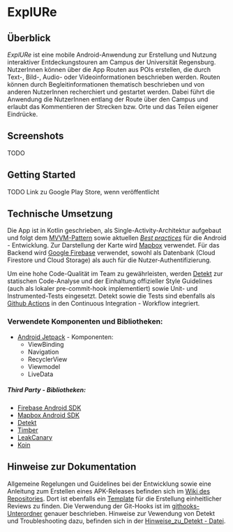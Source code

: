 # ExplURe

## Überblick
*ExplURe* ist eine mobile Android-Anwendung zur Erstellung und Nutzung interaktiver
Entdeckungstouren am Campus der Universität Regensburg. NutzerInnen können über die App Routen aus POIs erstellen, die durch Text-, Bild-, Audio- oder Videoinformationen beschrieben werden. Routen können durch Begleitinformationen thematisch beschrieben und von anderen NutzerInnen recherchiert und gestartet werden. Dabei führt die Anwendung die NutzerInnen entlang der Route über den Campus und erlaubt das Kommentieren der Strecken bzw. Orte und das Teilen eigener Eindrücke.  

## Screenshots
TODO

## Getting Started
TODO Link zu Google Play Store, wenn veröffentlicht

## Technische Umsetzung
Die App ist in Kotlin geschrieben, als Single-Activity-Architektur aufgebaut und folgt dem [MVVM-Pattern](https://en.wikipedia.org/wiki/Model%E2%80%93view%E2%80%93viewmodel) sowie aktuellen [*Best practices*](https://developer.android.com/jetpack/guide) für die Android - Entwicklung.
Zur Darstellung der Karte wird [Mapbox](https://www.mapbox.com/) verwendet.
Für das Backend wird [Google Firebase](https://firebase.google.com/?hl=en) verwendet, sowohl als Datenbank (Cloud Firestore und Cloud Storage) als auch für die Nutzer-Authentifizierung.

Um eine hohe Code-Qualität im Team zu gewährleisten, werden [Detekt](https://detekt.github.io/detekt/) zur statischen Code-Analyse und der Einhaltung offizieller Style Guidelines (auch als lokaler pre-commit-hook implementiert) sowie Unit- und Instrumented-Tests eingesetzt. Detekt sowie die Tests sind ebenfalls als [Github Actions](./.github/workflows) in den Continuous Integration - Workflow integriert.

### Verwendete Komponenten und Bibliotheken:
* [Android Jetpack](https://developer.android.com/jetpack) - Komponenten:
    - ViewBinding
    - Navigation
    - RecyclerView
    - Viewmodel
    - LiveData

##### Third Party - Bibliotheken:
* [Firebase Android SDK](https://firebase.google.com/docs/android/setup?hl=en)
* [Mapbox Android SDK](https://docs.mapbox.com/android/maps/guides/)
* [Detekt](https://github.com/detekt/detekt)
* [Timber](https://github.com/JakeWharton/timber)
* [LeakCanary](https://square.github.io/leakcanary/)
* [Koin](https://insert-koin.io/)

## Hinweise zur Dokumentation
Allgemeine Regelungen und Guidelines bei der Entwicklung sowie eine Anleitung zum Erstellen eines APK-Releases befinden sich im [Wiki des Repositories](https://github.com/UniRegensburg/unsere-app-fur-die-universitat-regensburg-campus-guide/wiki). 
Dort ist ebenfalls ein [Template](https://github.com/UniRegensburg/unsere-app-fur-die-universitat-regensburg-campus-guide/wiki/Checkliste---Pull-Request-Review) für die Erstellung einheitlicher Reviews zu finden. 
Die Verwendung der Git-Hooks ist im [githooks-Unterordner](./githooks) genauer beschrieben.
Hinweise zur Vewendung von Detekt und Troubleshooting dazu, befinden sich in der [Hinweise_zu_Detekt - Datei](./Hinweise_zu_Detekt.md).


